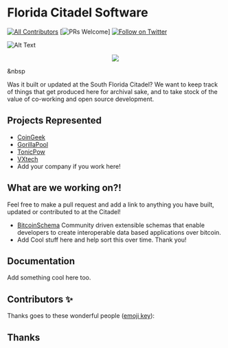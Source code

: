 # Florida Citadel Software

[![All Contributors](https://img.shields.io/badge/all_contributors-4-gold.svg?style=flat-square)](#contributors-)
[![PRs Welcome](https://img.shields.io/badge/PRs-welcome-brightgreen.svg?style=flat-square)]
[![Follow on Twitter](https://img.shields.io/badge/Twitter-florida_bitcoin-blue.svg?style=flat-square)](https://twitter.com/Bitcoin_Florida)

![Alt Text](https://i.imgur.com/Mko80KB.png)
<p align="center">
  <a href="https://twitter.com/bitcoin_florida">
    <img src="(https://i.imgur.com/Mko80KB.png)">
  </a>
</p>

&nbsp

Was it built or updated at the South Florida Citadel? 
We want to keep track of things that get produced here 
for archival sake, and to take stock of the value of 
co-working and open source development. 

## Projects Represented

- [CoinGeek](https://coingeek.com)
- [GorillaPool](https://gorillapool.com/)
- [TonicPow](https://tonicpow.com)
- [VXtech](https://vxpass.com/)
- Add your company if you work here!

## What are we working on?!

Feel free to make a pull request and add a link to anything you have built, updated or contributed to at the Citadel!

- [BitcoinSchema](https://github.com/BitcoinSchema/) Community driven extensible schemas that enable developers to create interoperable data based applications over bitcoin. 
- Add Cool stuff here and help sort this over time. Thank you!
  
## Documentation
Add something cool here too.

## Contributors ✨

Thanks goes to these wonderful people
([emoji key](https://github.com/all-contributors/all-contributors#emoji-key)):


## Thanks
